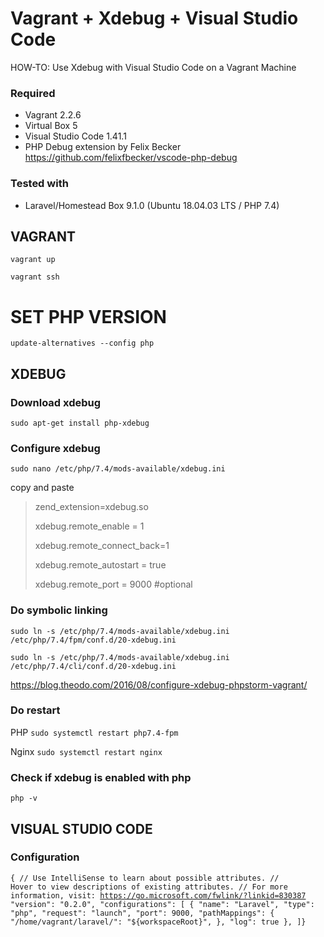 # Vagrant + Xdebug + Visual Studio Code
HOW-TO: Use Xdebug with Visual Studio Code on a Vagrant Machine

### Required
- Vagrant 2.2.6
- Virtual Box 5
- Visual Studio Code 1.41.1
- PHP Debug extension by Felix Becker
  https://github.com/felixfbecker/vscode-php-debug

### Tested with 
- Laravel/Homestead Box 9.1.0 (Ubuntu 18.04.03 LTS / PHP 7.4)



## VAGRANT
<code>vagrant up</code>

<code>vagrant ssh</code>

# SET PHP VERSION
<code>update-alternatives --config php</code>

## XDEBUG

### Download xdebug

<code>sudo apt-get install php-xdebug</code>

### Configure xdebug

<code>sudo nano /etc/php/7.4/mods-available/xdebug.ini</code>

copy and paste

<blockquote>

zend_extension=xdebug.so

xdebug.remote_enable = 1

xdebug.remote_connect_back=1

xdebug.remote_autostart = true

xdebug.remote_port = 9000 #optional

</blockquote>

### Do symbolic linking
<code>sudo ln -s /etc/php/7.4/mods-available/xdebug.ini /etc/php/7.4/fpm/conf.d/20-xdebug.ini</code>

<code>sudo ln -s /etc/php/7.4/mods-available/xdebug.ini /etc/php/7.4/cli/conf.d/20-xdebug.ini</code>

https://blog.theodo.com/2016/08/configure-xdebug-phpstorm-vagrant/

### Do restart
PHP
<code>sudo systemctl restart php7.4-fpm</code>

Nginx
<code>sudo systemctl restart nginx</code>

### Check if xdebug is enabled with php
<code>php -v</code>



## VISUAL STUDIO CODE

### Configuration
<code>{
    // Use IntelliSense to learn about possible attributes.
    // Hover to view descriptions of existing attributes.
    // For more information, visit: https://go.microsoft.com/fwlink/?linkid=830387
    "version": "0.2.0",
    "configurations": [
        {
            "name": "Laravel",
            "type": "php",
            "request": "launch",
            "port": 9000,
            "pathMappings": {
                "/home/vagrant/laravel/": "${workspaceRoot}",
            },
            "log": true
        },
    ]}  
 </code>
